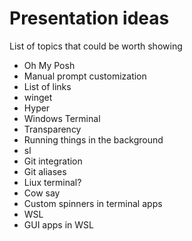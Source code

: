 # Presentation ideas

List of topics that could be worth showing

- Oh My Posh
- Manual prompt customization
- List of links
- winget
- Hyper
- Windows Terminal
- Transparency
- Running things in the background
- sl
- Git integration
- Git aliases
- Liux terminal?
- Cow say
- Custom spinners in terminal apps
- WSL
- GUI apps in WSL